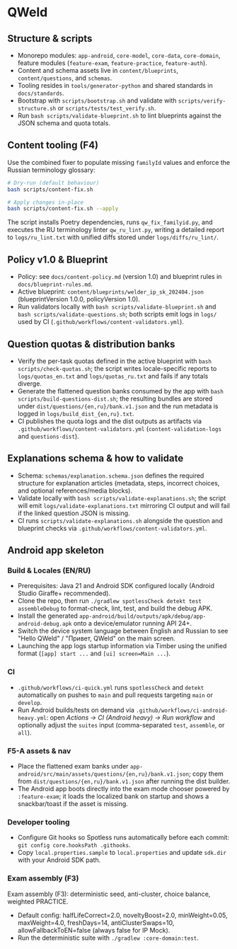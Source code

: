 # QWeld

## Structure & scripts

- Monorepo modules: `app-android`, `core-model`, `core-data`, `core-domain`, feature modules (`feature-exam`, `feature-practice`, `feature-auth`).
- Content and schema assets live in `content/blueprints`, `content/questions`, and `schemas`.
- Tooling resides in `tools/generator-python` and shared standards in `docs/standards`.
- Bootstrap with `scripts/bootstrap.sh` and validate with `scripts/verify-structure.sh` or `scripts/tests/test_verify.sh`.
- Run `bash scripts/validate-blueprint.sh` to lint blueprints against the JSON schema and quota totals.

## Content tooling (F4)

Use the combined fixer to populate missing `familyId` values and enforce the Russian terminology glossary:

```bash
# Dry-run (default behaviour)
bash scripts/content-fix.sh

# Apply changes in-place
bash scripts/content-fix.sh --apply
```

The script installs Poetry dependencies, runs `qw_fix_familyid.py`, and executes the RU terminology linter `qw_ru_lint.py`, writing a detailed report to `logs/ru_lint.txt` with unified diffs stored under `logs/diffs/ru_lint/`.

## Policy v1.0 & Blueprint
- Policy: see `docs/content-policy.md` (version 1.0) and blueprint rules in `docs/blueprint-rules.md`.
- Active blueprint: `content/blueprints/welder_ip_sk_202404.json` (blueprintVersion 1.0.0, policyVersion 1.0).
- Run validators locally with `bash scripts/validate-blueprint.sh` and `bash scripts/validate-questions.sh`; both scripts emit logs in `logs/` used by CI (`.github/workflows/content-validators.yml`).

## Question quotas & distribution banks
- Verify the per-task quotas defined in the active blueprint with `bash scripts/check-quotas.sh`; the script writes locale-specific reports to `logs/quotas_en.txt` and `logs/quotas_ru.txt` and fails if any totals diverge.
- Generate the flattened question banks consumed by the app with `bash scripts/build-questions-dist.sh`; the resulting bundles are stored under `dist/questions/{en,ru}/bank.v1.json` and the run metadata is logged in `logs/build_dist_{en,ru}.txt`.
- CI publishes the quota logs and the dist outputs as artifacts via `.github/workflows/content-validators.yml` (`content-validation-logs` and `questions-dist`).

## Explanations schema & how to validate
- Schema: `schemas/explanation.schema.json` defines the required structure for explanation articles (metadata, steps, incorrect choices, and optional references/media blocks).
- Validate locally with `bash scripts/validate-explanations.sh`; the script will emit `logs/validate-explanations.txt` mirroring CI output and will fail if the linked question JSON is missing.
- CI runs `scripts/validate-explanations.sh` alongside the question and blueprint checks via `.github/workflows/content-validators.yml`.

## Android app skeleton

### Build & Locales (EN/RU)
- Prerequisites: Java 21 and Android SDK configured locally (Android Studio Giraffe+ recommended).
- Clone the repo, then run `./gradlew spotlessCheck detekt test assembleDebug` to format-check, lint, test, and build the debug APK.
- Install the generated `app-android/build/outputs/apk/debug/app-android-debug.apk` onto a device/emulator running API 24+.
- Switch the device system language between English and Russian to see "Hello QWeld" / "Привет, QWeld" on the main screen.
- Launching the app logs startup information via Timber using the unified format (`[app] start ...` and `[ui] screen=Main ...`).

### CI
- `.github/workflows/ci-quick.yml` runs `spotlessCheck` and `detekt` automatically on pushes to `main` and pull requests targeting `main` or `develop`.
- Run Android builds/tests on demand via `.github/workflows/ci-android-heavy.yml`: open *Actions → CI (Android heavy) → Run workflow* and optionally adjust the `suites` input (comma-separated `test`, `assemble`, or `all`).

### F5-A assets & nav
- Place the flattened exam banks under `app-android/src/main/assets/questions/{en,ru}/bank.v1.json`; copy them from `dist/questions/{en,ru}/bank.v1.json` after running the dist builder.
- The Android app boots directly into the exam mode chooser powered by `:feature-exam`; it loads the localized bank on startup and shows a snackbar/toast if the asset is missing.

### Developer tooling
- Configure Git hooks so Spotless runs automatically before each commit: `git config core.hooksPath .githooks`.
- Copy `local.properties.sample` to `local.properties` and update `sdk.dir` with your Android SDK path.

### Exam assembly (F3)
Exam assembly (F3): deterministic seed, anti-cluster, choice balance, weighted PRACTICE.

- Default config: halfLifeCorrect=2.0, noveltyBoost=2.0, minWeight=0.05, maxWeight=4.0, freshDays=14, antiClusterSwaps=10, allowFallbackToEN=false (always false for IP Mock).
- Run the deterministic suite with `./gradlew :core-domain:test`.

